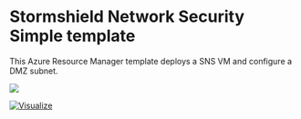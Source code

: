 # Stormshield Network Security Simple template

This Azure Resource Manager template deploys a SNS VM and configure a DMZ subnet.

<a href="https://portal.azure.com/#create/Microsoft.Template/uri/https%3A%2F%2Fraw.githubusercontent.com%2Fremip2%2Fazure-templates%2Fsns%2Fsns-simple%2Ftemplate.json" target="_blank">
    <img src="http://azuredeploy.net/deploybutton.png"/>
</a>

[![Visualize](http://armviz.io/visualizebutton.png)](http://armviz.io/#/?load=https://raw.githubusercontent.com/remip2/azure-templates/sns/sns-simple/template.json")

